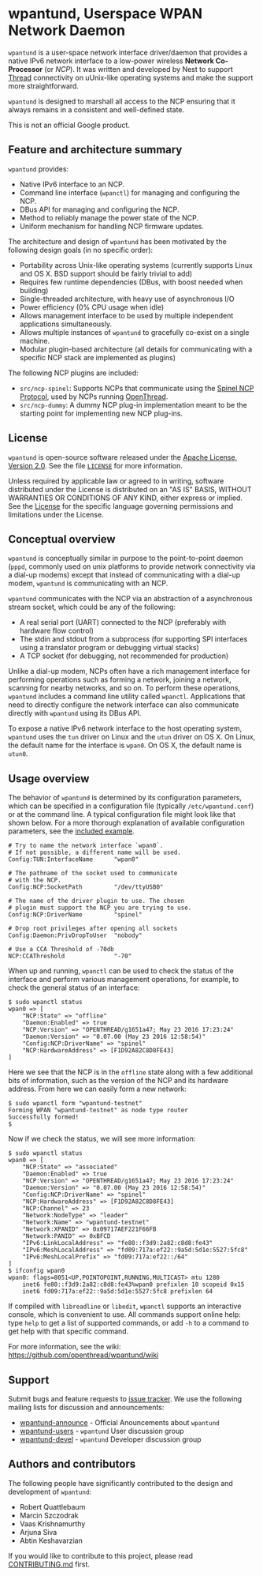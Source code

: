 wpantund, Userspace WPAN Network Daemon
=======================================

`wpantund` is a user-space network interface driver/daemon that
provides a native IPv6 network interface to a low-power wireless
**Network Co-Processor** (or *NCP*). It was written and developed by
Nest to support [Thread](http://threadgroup.org)
connectivity on uUnix-like operating systems and make the support more straightforward.

`wpantund` is designed to marshall all access to the NCP ensuring
that it always remains in a consistent and well-defined state.

This is not an official Google product.

## Feature and architecture summary ##

`wpantund` provides:

 *  Native IPv6 interface to an NCP.
 *  Command line interface (`wpanctl`) for managing and
    configuring the NCP.
 *  DBus API for managing and configuring the NCP.
 *  Method to reliably manage the power state of the NCP.
 *  Uniform mechanism for handling NCP firmware updates.

The architecture and design of `wpantund` has been motivated by the
following design goals (in no specific order):

 *  Portability across Unix-like operating systems (currently supports
    Linux and OS X. BSD support should be fairly trivial to add)
 *  Requires few runtime dependencies (DBus, with boost needed when
    building)
 *  Single-threaded architecture, with heavy use of asynchronous I/O
 *  Power efficiency (0% CPU usage when idle)
 *  Allows management interface to be used by multiple independent
    applications simultaneously.
 *  Allows multiple instances of `wpantund` to gracefully co-exist on a
    single machine.
 *  Modular plugin-based architecture (all details for communicating
    with a specific NCP stack are implemented as plugins)

The following NCP plugins are included:

*   `src/ncp-spinel`: Supports NCPs that communicate using the [Spinel NCP
    Protocol][1], used by NCPs running [OpenThread][2].
*   `src/ncp-dummy`: A dummy NCP plug-in implementation meant to be the
    starting point for implementing new NCP plug-ins.

[1]: ./third_party/openthread/src/ncp/PROTOCOL.md
[2]: https://github.com/openthread/openthread/

## License ##

`wpantund` is open-source software released under the [Apache License,
Version 2.0][3]. See the file [`LICENSE`][4] for more information.

Unless required by applicable law or agreed to in writing, software
distributed under the License is distributed on an "AS IS" BASIS,
WITHOUT WARRANTIES OR CONDITIONS OF ANY KIND, either express or implied.
See the [License][4] for the specific language governing permissions and
limitations under the License.

[3]: http://www.apache.org/licenses/LICENSE-2.0
[4]: ./LICENSE

## Conceptual overview ##

`wpantund` is conceptually similar in purpose to the point-to-point
daemon (`pppd`, commonly used on unix platforms to provide network
connectivity via a dial-up modems) except that instead of
communicating with a dial-up modem, `wpantund` is communicating with
an NCP.

`wpantund` communicates with the NCP via an abstraction of a
asynchronous stream socket, which could be any of the following:

 *  A real serial port (UART) connected to the NCP (preferably with
    hardware flow control)
 *  The stdin and stdout from a subprocess (for supporting SPI
    interfaces using a translator program or debugging virtual
    stacks)
 *  A TCP socket (for debugging, not recommended for production)

Unlike a dial-up modem, NCPs often have a rich management interface
for performing operations such as forming a network, joining a network,
scanning for nearby networks, and so on. To perform these operations,
`wpantund` includes a command line utility called `wpanctl`.
Applications that need to directly configure the network interface can
also communicate directly with `wpantund` using its DBus API.

To expose a native IPv6 network interface to the host operating
system, `wpantund` uses the `tun` driver on Linux and the `utun`
driver on OS X. On Linux, the default name for the interface is
`wpan0`. On OS X, the default name is `utun0`.

## Usage overview ##

The behavior of `wpantund` is determined by its configuration
parameters, which can be specified in a configuration file (typically
`/etc/wpantund.conf`) or at the command line. A typical configuration
file might look like that shown below. For a more thorough explanation of
available configuration parameters, see the [included example][5].

    # Try to name the network interface `wpan0`.
    # If not possible, a different name will be used.
    Config:TUN:InterfaceName      "wpan0"

    # The pathname of the socket used to communicate
    # with the NCP.
    Config:NCP:SocketPath         "/dev/ttyUSB0"

    # The name of the driver plugin to use. The chosen
    # plugin must support the NCP you are trying to use.
    Config:NCP:DriverName         "spinel"

    # Drop root privileges after opening all sockets
    Config:Daemon:PrivDropToUser  "nobody"

    # Use a CCA Threshold of -70db
    NCP:CCAThreshold              "-70"

When up and running, `wpanctl` can be used to check the status of the
interface and perform various management operations, for example, to
check the general status of an interface:

    $ sudo wpanctl status
    wpan0 => [
        "NCP:State" => "offline"
        "Daemon:Enabled" => true
        "NCP:Version" => "OPENTHREAD/g1651a47; May 23 2016 17:23:24"
        "Daemon:Version" => "0.07.00 (May 23 2016 12:58:54)"
        "Config:NCP:DriverName" => "spinel"
        "NCP:HardwareAddress" => [F1D92A82C8D8FE43]
    ]

Here we see that the NCP is in the `offline` state along with a few
additional bits of information, such as the version of the NCP and its
hardware address. From here we can easily form a new network:

    $ sudo wpanctl form "wpantund-testnet"
    Forming WPAN "wpantund-testnet" as node type router
    Successfully formed!
    $

Now if we check the status, we will see more information:

    $ sudo wpanctl status
    wpan0 => [
        "NCP:State" => "associated"
        "Daemon:Enabled" => true
        "NCP:Version" => "OPENTHREAD/g1651a47; May 23 2016 17:23:24"
        "Daemon:Version" => "0.07.00 (May 23 2016 12:58:54)"
        "Config:NCP:DriverName" => "spinel"
        "NCP:HardwareAddress" => [F1D92A82C8D8FE43]
        "NCP:Channel" => 23
        "Network:NodeType" => "leader"
        "Network:Name" => "wpantund-testnet"
        "Network:XPANID" => 0x09717AEF221F66FB
        "Network:PANID" => 0xBFCD
        "IPv6:LinkLocalAddress" => "fe80::f3d9:2a82:c8d8:fe43"
        "IPv6:MeshLocalAddress" => "fd09:717a:ef22::9a5d:5d1e:5527:5fc8"
        "IPv6:MeshLocalPrefix" => "fd09:717a:ef22::/64"
    ]
    $ ifconfig wpan0
    wpan0: flags=8051<UP,POINTOPOINT,RUNNING,MULTICAST> mtu 1280
        inet6 fe80::f3d9:2a82:c8d8:fe43%wpan0 prefixlen 10 scopeid 0x15
        inet6 fd09:717a:ef22::9a5d:5d1e:5527:5fc8 prefixlen 64

If compiled with `libreadline` or `libedit`, `wpanctl` supports an
interactive console, which is convenient to use. All commands support
online help: type `help` to get a list of supported commands,
or add `-h` to a command to get help with that specific command.

For more information, see the wiki: <https://github.com/openthread/wpantund/wiki>

[5]: ./src/wpantund/wpantund.conf

## Support ##

Submit bugs and feature requests to [issue tracker][6]. We use the
following mailing lists for discussion and announcements:

 *  [wpantund-announce](https://groups.google.com/forum/#!forum/wpantund-announce)
    \- Official Anouncements about `wpantund`
 *  [wpantund-users](https://groups.google.com/forum/#!forum/wpantund-users)
    \- `wpantund` User discussion group
 *  [wpantund-devel](https://groups.google.com/forum/#!forum/wpantund-devel)
    \- `wpantund` Developer discussion group

[6]: https://github.com/openthread/wpantund/issues

## Authors and contributors ##

The following people have significantly contributed to the design
and development of `wpantund`:

 *  Robert Quattlebaum
 *  Marcin Szczodrak
 *  Vaas Krishnamurthy
 *  Arjuna Siva
 *  Abtin Keshavarzian

If you would like to contribute to this project, please read
[CONTRIBUTING.md](CONTRIBUTING.md) first.
